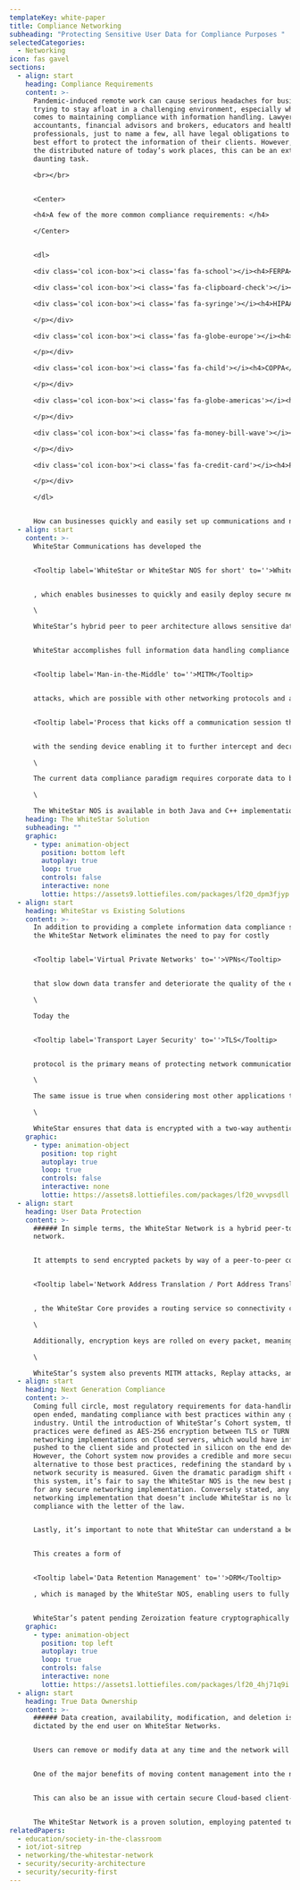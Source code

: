 ```yaml
---
templateKey: white-paper
title: Compliance Networking
subheading: "Protecting Sensitive User Data for Compliance Purposes "
selectedCategories:
  - Networking
icon: fas gavel
sections:
  - align: start
    heading: Compliance Requirements
    content: >-
      Pandemic-induced remote work can cause serious headaches for businesses
      trying to stay afloat in a challenging environment, especially when it
      comes to maintaining compliance with information handling. Lawyers,
      accountants, financial advisors and brokers, educators and healthcare
      professionals, just to name a few, all have legal obligations to make a
      best effort to protect the information of their clients. However, due to
      the distributed nature of today’s work places, this can be an extremely
      daunting task.

      <br></br>


      <Center>

      <h4>A few of the more common compliance requirements: </h4>

      </Center>


      <dl>

      <div class='col icon-box'><i class='fas fa-school'></i><h4>FERPA</h4><p>The Family Education Rights and Privacy Act of 1974. Gives parents access to their child's education records, an opportunity to seek to have the records amended, and some control over the disclosure of information from the records including ID’s, grades, email addresses, etc.</p></div>

      <div class='col icon-box'><i class='fas fa-clipboard-check'></i><h4>PTAC</h4><p>Privacy Technical Assistance Center.  Government resource for dissemination of educational privacy and security compliance.  Provides training on FERPA and related requirements as well as data security best practices.</p></div>

      <div class='col icon-box'><i class='fas fa-syringe'></i><h4>HIPAA</h4><p>Health Insurance Portability and Accountability Act.  Controls access to medical records.  This also applies to student's records held by schools.

      </p></div>

      <div class='col icon-box'><i class='fas fa-globe-europe'></i><h4>GDPR</h4><p>General Data Protection Regulation.  Defines what is personal data and how it should be protected and rights to have it removed. 

      </p></div>

      <div class='col icon-box'><i class='fas fa-child'></i><h4>COPPA</h4><p>Children’s Online Privacy Protection Act.  Governs collection of information for children under 13 years of age.  Requires parental consent.  Limits data collection and distribution.  Rights of erasure.

      </p></div>

      <div class='col icon-box'><i class='fas fa-globe-americas'></i><h4>CCPA</h4><p>California Consumer Privacy Act.  Aims to increase transparency for California residents, allowing them to understand how their data is collected and transacted.

      </p></div>

      <div class='col icon-box'><i class='fas fa-money-bill-wave'></i><h4>SOX</h4><p>Sarbanes-Oxley Act.  Mandates how financial record keeping and reporting must be handled for corporations.

      </p></div>

      <div class='col icon-box'><i class='fas fa-credit-card'></i><h4>PCI-DSS</h4><p>Payment Card Industry Data Security Standard governs how credit card information is handled.

      </p></div>

      </dl>


      How can businesses quickly and easily set up communications and networking infrastructure that will facilitate compliant communications, without the overhead of a massive IT staff, and potential for human error, that expose the organization to legal and civil liability for failure to comply with data protection regulations? Moreover, what is the best practice when it comes to the state of the art of protecting information?
  - align: start
    content: >-
      WhiteStar Communications has developed the


      <Tooltip label='WhiteStar or WhiteStar NOS for short' to=''>WhiteStar Network Operating System</Tooltip>


      , which enables businesses to quickly and easily deploy secure networks that are scalable, reliable and minimize human error.  The WhiteStar NOS is not just fully compliant with all best practices for data protection, it is in fact *the* *best* choice for securing sensitive data in-flight and at rest.\

      \

      WhiteStar’s hybrid peer to peer architecture allows sensitive data to be sent from one place to another with the absolute minimum attack surface area, thus ensuring no devices have access to sensitive data when they shouldn’t.  This is accomplished with WhiteStar’s patent pending Cohort system of first-party trusted connected devices. Likewise, WhiteStar functions with secure cryptography that protects all user data within the network of trusted devices.


      WhiteStar accomplishes full information data handling compliance without the risk of exposure to


      <Tooltip label='Man-in-the-Middle' to=''>MITM</Tooltip>


      attacks, which are possible with other networking protocols and architectures. These attacks occur on networks when a cybercriminal inserts a device to mimic the intended destination for the packets being sent, thus tricking the client into thinking the erroneous device is the intended destination. This allows the malicious device to complete a


      <Tooltip label='Process that kicks off a communication session that uses TLS encryption' to=''>TLS handshake</Tooltip>


      with the sending device enabling it to further intercept and decrypt packets. With WhiteStar Networks, since all end devices are known and trusted, a MITM attack is not possible.\

      \

      The current data compliance paradigm requires corporate data to be decrypted for data monitoring and retention, but this introduces security risks that are inherent in the technologies and protocols being used to maintain the compliance. That’s why WhiteStar's solution is so revolutionary; the WhiteStar NOS’s Cohort maintains first-party trust deliberately whitelisting each pair of connected devices through an exchange of unique key-pairs and allowing only those trusted devices to have access to information via patent pending Crypto Tag Switching. Keys roll on each packet, which contains the possibility of a data leak if a key-pair is ever compromised, to a single packet.\

      \

      The WhiteStar NOS is available in both Java and C++ implementations and can run on both mobile and desktop devices. The StarFury REST API integration allows the technology to be adapted to existing web applications as well. This means users can interact with WhiteStar enabled devices via a host of applications, like WhiteStar’s Society: Secure Social Network application which delivers secure instant messaging and public communities of interest.
    heading: The WhiteStar Solution
    subheading: ""
    graphic:
      - type: animation-object
        position: bottom left
        autoplay: true
        loop: true
        controls: false
        interactive: none
        lottie: https://assets9.lottiefiles.com/packages/lf20_dpm3fjyp.json
  - align: start
    heading: WhiteStar vs Existing Solutions
    content: >-
      In addition to providing a complete information data compliance solution,
      the WhiteStar Network eliminates the need to pay for costly


      <Tooltip label='Virtual Private Networks' to=''>VPNs</Tooltip>


      that slow down data transfer and deteriorate the quality of the end user experience. It’s important to also note that users may not understand that VPNs do not guarantee secure end-to-end communications; they only secure the tunnel to the VPN concentrator typically located at the edge of each network. This means that a VPN potentially only offers protection for the first hop in the network, but could leave data vulnerable to exposure for any subsequent hops. These vulnerabilities are difficult to understand for the average layperson, thus the likelihood they’ll make a mistake when using a VPN is much higher. This, on the other hand, is not an issue when using a WhiteStar enabled application, which essentially makes a VPN obsolete.\

      \

      Today the


      <Tooltip label='Transport Layer Security' to=''>TLS</Tooltip>


      protocol is the primary means of protecting network communications over the Internet. It, (and its predecessor, Secure Sockets Layer or SSL), has been used for decades in many applications, but most notably in browsers when users interact with HTTPS websites. However, there are some inherent risks with the way TLS is typically deployed: requiring only one-way authentication and not two-way. This means only one party, (the server,) must prove its identity but not the client. This introduces the potential for transaction fraud.\

      \

      The same issue is true when considering most other applications that run over standard TLS. Despite negotiating an encrypted handshake, TLS only ensures that the first hop in the data’s path is somewhat secure, but does not necessarily protect any subsequent hops.\

      \

      WhiteStar ensures that data is encrypted with a two-way authenticated key-pair that prevents data from being read by any device other the device it was sent to or from. Unlike a VPN, this pairwise encryption extends end-to-end from the source device to the destination device and through every node that the user’s packets traverse. No node between the source and destination has the keys necessary to decrypt the packet. This packet forwarding technique is accomplished by way of WhiteStar’s patent pending [Crypto Tag Switching technology](/Security/ip).
    graphic:
      - type: animation-object
        position: top right
        autoplay: true
        loop: true
        controls: false
        interactive: none
        lottie: https://assets8.lottiefiles.com/packages/lf20_wvvpsdll.json
  - align: start
    heading: User Data Protection
    content: >-
      ###### In simple terms, the WhiteStar Network is a hybrid peer-to-peer
      network.


      It attempts to send encrypted packets by way of a peer-to-peer connection between devices by default. In the event packets cannot be sent directly, for example if one device is behind a firewall and the two endpoints need to negotiate


      <Tooltip label='Network Address Translation / Port Address Translation' to=''>NAT/PAT</Tooltip>


      , the WhiteStar Core provides a routing service so connectivity can be established. Most importantly, the WhiteStar Core has no visibility either into the data within packets or about the final destination of the packets that are sent over the network, nor the final destination of those packets. This is accomplished with Crypto Tag Switching, which is appending packets sent by one endpoint to another with a cryptographically signed key. Each hop in the network can attest to the next hop the validity of the packet. In a network assembled of first-party trusted devices, this allows for extremely secure communication whereby every packet was verified by the next device in the transmission path, but nothing in the payload was decrypted. At the end of this chain, packets make their way to the end device and are then decrypted finally using the private key held by the end recipient.\

      \

      Additionally, encryption keys are rolled on every packet, meaning the potential exposure if a set of keys are leaked, is no larger than a single packet. Normally this would require a massive amount of computational overhead to implement at scale, but WhiteStar shifts the computational burden of cryptography to the end device and the WhiteStar Core never has to handle encryption or decryption, or the verification of the signature of a previous hop in the network. This allows the WhiteStar Network to scale nearly indefinitely, unlike a traditional Cloud backend with TLS.\

      \

      WhiteStar’s system also prevents MITM attacks, Replay attacks, and does not require opening pinholes in a firewall. Each packet is given a unique encrypted temporal key, which is signed onto a payload of packets moving from one device to the next. This temporal key is checked against each device’s known previous temporal keys to determine whether a packet is part of a malicious Replay attack using another one of WhiteStar’s patented technologies. If the temporal key matches a known key, the packet is determined to be part of an attack and dropped. The key-pair exchange of the Cohort also applies to Replicators within the WhiteStar Core.  Because packets are never decrypted at any point in flight across the WhiteStar Network, MITM attackers cannot intercept a decrypted packet at any point during the movement of packets because they are only fully decrypted by the end device.
  - align: start
    heading: Next Generation Compliance
    content: >-
      Coming full circle, most regulatory requirements for data-handling are
      open ended, mandating compliance with best practices within any given
      industry. Until the introduction of WhiteStar’s Cohort system, those best
      practices were defined as AES-256 encryption between TLS or TURN
      networking implementations on Cloud servers, which would have information
      pushed to the client side and protected in silicon on the end device.
      However, the Cohort system now provides a credible and more secure
      alternative to those best practices, redefining the standard by which
      network security is measured. Given the dramatic paradigm shift caused by
      this system, it’s fair to say the WhiteStar NOS is the new best practice
      for any secure networking implementation. Conversely stated, any
      networking implementation that doesn’t include WhiteStar is no longer in
      compliance with the letter of the law. 


      Lastly, it’s important to note that WhiteStar can understand a bevy of rich lifecycle policies that determine how long data is retained using a patented life cycle management system. While most data regulations have a prescribed lifecycle, there are currently no networking protocols that have a concept of lifecycle - instead this is left up to the application or end user to manage. WhiteStar’s life cycle management system shifts the burden of data retention from the application to the network by immutably signing each object upon creation and imbuing it with a set of properties that define ownership and lifecycle, which can include things like a birth and death date.


      This creates a form of


      <Tooltip label='Data Retention Management' to=''>DRM</Tooltip>

      , which is managed by the WhiteStar NOS, enabling users to fully control the information they create using a WhiteStar enabled application.  This functions even with account deletion, which WhiteStar handles as a service called Zeroization.


      WhiteStar’s patent pending Zeroization feature cryptographically deletes and removes the ability to view any content created by a user who has Zeroized their account. Because account management is also handled by WhiteStar, the NOS can zeroize any piece of data sent by an account to any other device within its Cohorts where the data was shared using a specialized protocol.  Once data has been zeroized, it impossible to forensically recover.
    graphic:
      - type: animation-object
        position: top left
        autoplay: true
        loop: true
        controls: false
        interactive: none
        lottie: https://assets1.lottiefiles.com/packages/lf20_4hj71q9i.json
  - align: start
    heading: True Data Ownership
    content: >-
      ###### Data creation, availability, modification, and deletion is always
      dictated by the end user on WhiteStar Networks.


      Users can remove or modify data at any time and the network will enforce those alterations. This allows for data to be corrected easily or removed for any reason the end user deems necessary. However, it’s important to note that this is handled at the network layer, not the application. The WhiteStar Network functions without the need for a Cloud-based database as a central repository of information as all data is held at rest on end user devices. 


      One of the major benefits of moving content management into the network layer is how it handles the future growth and obsolescence of end user device technology. Devices can become inoperable for any number of reasons, either from damage or something as mundane as an operating system or application no longer being supported by the provider. This can cause data that was sent from those devices to be perpetually “in flight”, making it impossible to delete that data, creating a regulatory and information security risk. 


      This can also be an issue with certain secure Cloud-based client-server applications where access to data is based on private keys stored at the end device level; if access to those keys is ever lost, without any kind of proper recovery mechanism there is no way to identify and delete data that is beyond its’ retention time. This is a particular issue with things like encrypted messaging platforms that utilize Cloud backends, which retain data pushed to the Cloud that can only be altered or retrieved by verifying a set of private keys. Without a lifecycle policy in effect, data pushed to the Cloud cannot be removed and lives on those servers indefinitely. WhiteStar’s patented lifecycle policy management automatically solves this issue at the network layer, allowing for sensitive and regulated information to be automatically deleted at the appropriate time without the need for user input, future-proofing the network.


      The WhiteStar Network is a proven solution, employing patented technologies to provide a revolutionary solution to organization’s most vexing problems for securing client data and maintaining regulatory compliance for years to come.
relatedPapers:
  - education/society-in-the-classroom
  - iot/iot-sitrep
  - networking/the-whitestar-network
  - security/security-architecture
  - security/security-first
---
```

